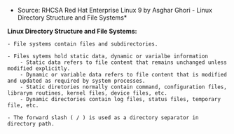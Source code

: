 * Source: RHCSA Red Hat Enterprise Linux 9 by Asghar Ghori - Linux Directory Structure and File Systems*

**Linux Directory Structure and File Systems:**


    - File systems contain files and subdirectories.
    
    - Files sytems hold static data, dynamic or varialbe information
        - Static data refers to file content that remains unchanged unless modified explicitly.
        - Dynamic or variable data refers to file content that is modified and updated as required by system processes.
        - Static diretories normally contain command, configuration files, librarym routines, kernel files, device files, etc.
        - Dynamic directories contain log files, status files, temporary file, etc.
        
    - The forward slash ( / ) is used as a directory separator in directory path.
    
    


    
